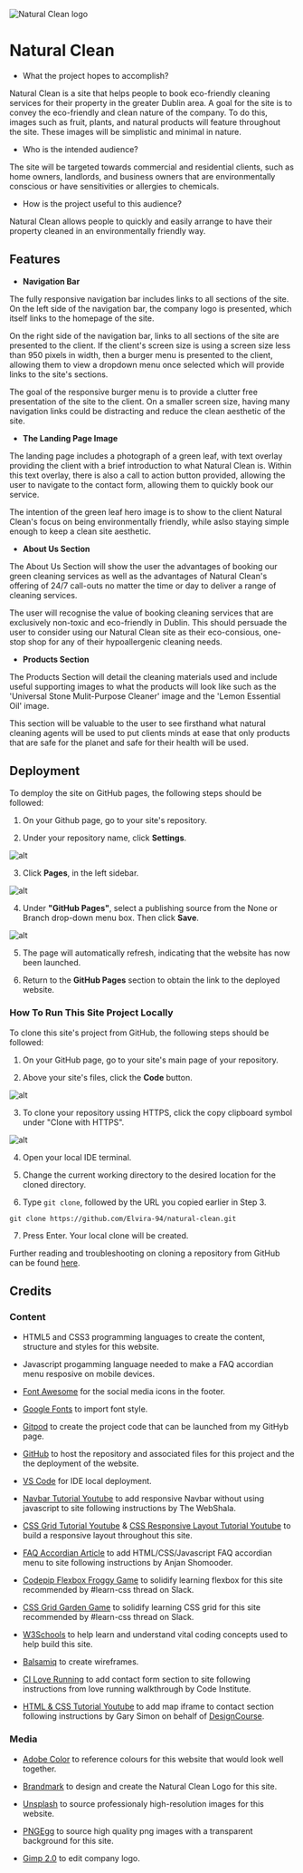 ![Natural Clean logo](assets/images/Natural_Clean_Logo_Horizontal.png)

# Natural Clean

- What the project hopes to accomplish?

Natural Clean is a site that helps people to book eco-friendly cleaning services for their property in the greater Dublin area. A goal for the site is to convey the eco-friendly and clean nature of the company. To do this, images such as fruit, plants, and natural products will feature throughout the site. These images will be simplistic and minimal in nature.

- Who is the intended audience?

The site will be targeted towards commercial and residential clients, such as home owners, landlords, and business owners that are environmentally conscious or have sensitivities or allergies to chemicals.

- How is the project useful to this audience?

Natural Clean allows people to quickly and easily arrange to have their property cleaned in an environmentally friendly way.

## Features

- __Navigation Bar__

The fully responsive navigation bar includes links to all sections of the site. On the left side of the navigation bar, the company logo is presented, which itself links to the homepage of the site.

On the right side of the navigation bar, links to all sections of the site are presented to the client. If the client's screen size is using a screen size less than 950 pixels in width, then a burger menu is presented to the client, allowing them to view a dropdown menu once selected which will provide links to the site's sections.

The goal of the responsive burger menu is to provide a clutter free presentation of the site to the client. On a smaller screen size, having many navigation links could be distracting and reduce the clean aesthetic of the site.

- __The Landing Page Image__

The landing page includes a photograph of a green leaf, with text overlay providing the client with a brief introduction to what Natural Clean is. Within this text overlay, there is also a call to action button provided, allowing the user to navigate to the contact form, allowing them to quickly book our service.

The intention of the green leaf hero image is to show to the client Natural Clean's focus on being environmentally friendly, while aslso staying simple enough to keep a clean site aesthetic.

- __About Us Section__

The About Us Section will show the user the advantages of booking our green cleaning services as well as the advantages of Natural Clean's offering of 24/7 call-outs no matter the time or day to deliver a range of cleaning services.

The user will recognise the value of booking cleaning services that are exclusively non-toxic and eco-friendly in Dublin. This should persuade the user to consider using our Natural Clean site as their eco-consious, one-stop shop for any of their hypoallergenic cleaning needs.

- __Products Section__

The Products Section will detail the cleaning materials used and include useful supporting images to what the products will look like such as the 'Universal Stone Mulit-Purpose Cleaner' image and the 'Lemon Essential Oil' image.

This section will be valuable to the user to see firsthand what natural cleaning agents will be used to put clients minds at ease that only products that are safe for the planet and safe for their health will be used.

## Deployment

To demploy the site on GitHub pages, the following steps should be followed:

1. On your Github page, go to your site's repository.

2. Under your repository name, click **Settings**.

![alt](assets/images/README/github-screenshot-1.png)

3. Click **Pages**, in the left sidebar.

![alt](assets/images/README/github-screenshot-2.png)

4. Under **"GitHub Pages"**, select a publishing source from the None or Branch drop-down menu box. Then click **Save**.

![alt](assets/images/README/github-screenshot-3.png)

5. The page will automatically refresh, indicating that the website has now been launched.

6. Return to the **GitHub Pages** section to obtain the link to the deployed website.

### How To Run This Site Project Locally

To clone this site's project from GitHub, the following steps should be followed:

1. On your GitHub page, go to your site's main page of your repository.

2. Above your site's files, click the **Code** button.

![alt](assets/images/README/github-screenshot-4.png)

3. To clone your repository ussing HTTPS, click the copy clipboard symbol under "Clone with HTTPS".

![alt](assets/images/README/github-screenshot-5.png)

4. Open your local IDE terminal.

5. Change the current working directory to the desired location for the cloned directory.

6. Type ```git clone```, followed by the URL you copied earlier in Step 3.
```console
git clone https://github.com/Elvira-94/natural-clean.git
```

7. Press Enter. Your local clone will be created.

Further reading and troubleshooting on cloning a repository from GitHub can be found [here](https://docs.github.com/en/repositories/creating-and-managing-repositories/cloning-a-repository).


## Credits 

### Content

- HTML5 and CSS3 programming languages to create the content, structure and styles for this website.

- Javascript progamming language needed to make a FAQ accordian menu resposive on mobile devices.

- [Font Awesome](https://fontawesome.com/) for the social media icons in the footer.

- [Google Fonts](https://fonts.google.com/) to import font style.

- [Gitpod](https://www.gitpod.io/) to create the project code that can be launched from my GitHyb page.

- [GitHub](https://github.com/) to host the repository and associated files for this project and the the deployment of the website.

- [VS Code](https://code.visualstudio.com/) for IDE local deployment.


- [Navbar Tutorial Youtube](https://youtu.be/RqM5Wzuil5U) to add responsive Navbar without using javascript to site following instructions by The WebShala.

- [CSS Grid Tutorial Youtube](https://youtu.be/pMVO1OPfVJ8) & [CSS Responsive Layout Tutorial Youtube](https://youtu.be/moBhzSC455o) to build a responsive layout throughout this site.

- [FAQ Accordian Article](https://dev.to/thatanjan/how-to-build-a-beautiful-faq-accordion-menu-with-html-css-and-javascript-2p68) to add HTML/CSS/Javascript FAQ accordian menu to site following instructions by Anjan Shomooder.

- [Codepip Flexbox Froggy Game](https://codepip.com/games/flexbox-froggy/) to solidify learning flexbox for this site recommended by #learn-css thread on Slack.

- [CSS Grid Garden Game](https://cssgridgarden.com/) to solidify learning CSS grid for this site recommended by #learn-css thread on Slack.

- [W3Schools](https://www.w3schools.com/) to help learn and understand vital coding concepts used to help build this site.

- [Balsamiq](https://balsamiq.com/) to create wireframes.

- [CI Love Running](https://learn.codeinstitute.net/courses/course-v1:CodeInstitute+LR101+2021_T1/courseware/4a07c57382724cfda5834497317f24d5/4d85cd1a2c57485abbd8ccec8c00732c/) to add contact form section to site following instructions from love running walkthrough by Code Institute.

- [HTML & CSS Tutorial Youtube](https://youtu.be/D-h8L5hgW-w) to add map iframe to contact section following instructions by Gary Simon on behalf of [DesignCourse](https://designcourse.com/).

### Media

- [Adobe Color](https://color.adobe.com/color-theme-15638019#) to reference colours for this website that would look well together.

- [Brandmark](https://app.brandmark.io/) to design and create the Natural Clean Logo for this site.

- [Unsplash](https://unsplash.com/) to source professionaly high-resolution images for this website.

- [PNGEgg](https://www.pngegg.com/) to source high quality png images with a transparent background for this site.

- [Gimp 2.0](https://www.gimp.org/) to edit company logo.





